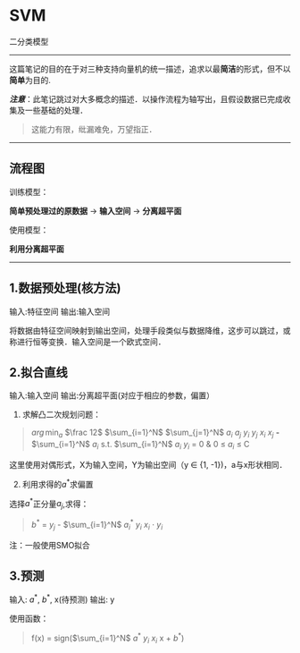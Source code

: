 SVM
===

二分类模型

---

这篇笔记的目的在于对三种支持向量机的统一描述，追求以最**简洁**的形式，但不以**简单**为目的.

***注意***：此笔记跳过对大多概念的描述．以操作流程为轴写出，且假设数据已完成收集及一些基础的处理．

>这能力有限，纰漏难免，万望指正．

---

流程图
--

训练模型：

**简单预处理过的原数据**  $\to$ **输入空间** $\to$ **分离超平面**

使用模型：

**利用分离超平面**

---

1.数据预处理(核方法)
---

输入:特征空间
输出:输入空间

将数据由特征空间映射到输出空间，处理手段类似与数据降维，这步可以跳过，或称进行恒等变换．输入空间是一个欧式空间．

2.拟合直线
---

输入:输入空间
输出:分离超平面(对应于相应的参数，偏置）

1. 求解凸二次规划问题：

>$arg\,\min_{a}$ $\frac 12$ $\sum_{i=1}^N$ $\sum_{j=1}^N$ $a_i$ $a_j$ $y_i$ $y_j$ $x_i$ $x_j$ **-** $\sum_{i=1}^N$ $a_i$
s.t.  $\sum_{i=1}^N$ $a_i$ $y_i$ = 0 & 0 $\le$ $a_i$ $\le$ C

这里使用对偶形式，X为输入空间，Y为输出空间（y $\in$ {1, -1})，a与x形状相同．

2. 利用求得的$a^*$求偏置

选择$a^*$正分量$a_j$,求得：

>$b^*$ = $y_j$ - $\sum_{i=1}^N$ $a_i^*$ $y_i$ $x_i$ $\cdot$ $y_i$

注：一般使用SMO拟合


3.预测
---

输入: $a^*$, $b^*$, x(待预测)
输出: y

使用函数：

>f(x) = sign($\sum_{i=1}^N$ $a^*$ $y_i$ $x_i$ x + $b^*$)